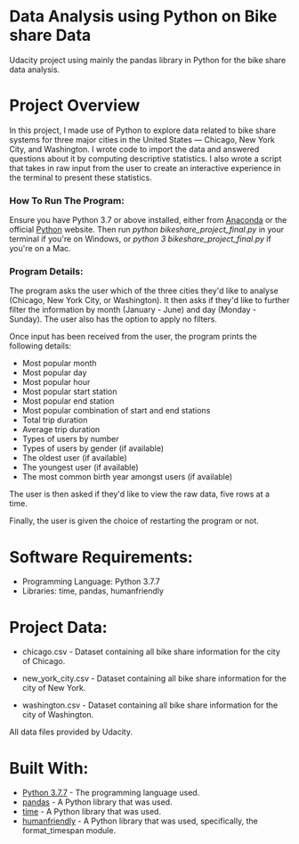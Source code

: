 # Data Analysis using Python on Bike share Data
Udacity project using mainly the pandas library in Python for the bike share data analysis.

# Project Overview
In this project, I made use of Python to explore data related to bike share systems for three major cities in the United States — Chicago, New York City, and Washington. I wrote code to import the data and answered questions about it by computing descriptive statistics. I also wrote a script that takes in raw input from the user to create an interactive experience in the terminal to present these statistics.

### How To Run The Program:
Ensure you have Python 3.7 or above installed, either from [Anaconda](https://www.anaconda.com/) or the official [Python](https://www.python.org/) website.
Then run *python bikeshare_project_final.py* in your terminal if you're on Windows, or *python 3 bikeshare_project_final.py* if you're on a Mac.

### Program Details:
The program asks the user which of the three cities they'd like to analyse (Chicago, New York City, or Washington). It then asks if they'd like to further filter the information by month (January - June) and day (Monday - Sunday). The user also has the option to apply no filters.

Once input has been received from the user, the program prints the following details:

* Most popular month
* Most popular day
* Most popular hour
* Most popular start station
* Most popular end station
* Most popular combination of start and end stations
* Total trip duration
* Average trip duration
* Types of users by number
* Types of users by gender (if available)
* The oldest user (if available)
* The youngest user (if available)
* The most common birth year amongst users (if available)

The user is then asked if they'd like to view the raw data, five rows at a time.

Finally, the user is given the choice of restarting the program or not.

# Software Requirements:
* Programming Language: Python 3.7.7
* Libraries: time, pandas, humanfriendly

# Project Data:
* chicago.csv - Dataset containing all bike share information for the city of Chicago.

* new_york_city.csv - Dataset containing all bike share information for the city of New York.

* washington.csv - Dataset containing all bike share information for the city of Washington.

All data files provided by Udacity.

# Built With:
* [Python 3.7.7](https://www.python.org/) - The programming language used.
* [pandas](https://pandas.pydata.org/) - A Python library that was used.
* [time](https://docs.python.org/3/library/time.html) - A Python library that was used.
* [humanfriendly](https://humanfriendly.readthedocs.io/en/latest/#api-documentation) - A Python library that was used, specifically, the format_timespan module.
